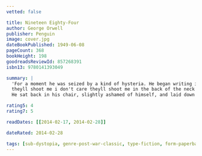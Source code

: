 ```yaml
---
vetted: false

title: Nineteen Eighty-Four
author: George Orwell
publisher: Penguin
image: cover.jpg
dateBookPublished: 1949-06-08
pageCount: 368
bookHeight: 198
goodreadsReviewId: 857268391
isbn13: 9780141393049

summary: |
  'For a moment he was seized by a kind of hysteria. He began writing in a hurried untidy scrawl:
  theyll shoot me i don't care theyll shoot me in the back of the neck i dont care down with big brother they always shoot you in the back of the neck i dont care down with big brother-
  He sat back in his chair, slightly ashamed of himself, and laid down the pen. The next moment he started violently. There was a knocking at the door.'

rating5: 4
rating7: 5

readDates: [[2014-02-17, 2014-02-28]]

dateRated: 2014-02-28

tags: [sub-dystopia, genre-post-war-classic, type-fiction, form-paperback]
---
```

